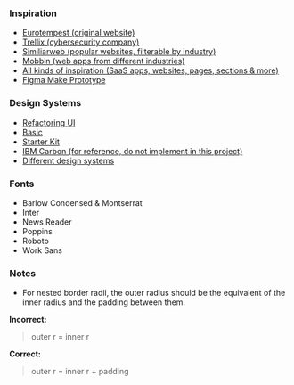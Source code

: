 ### Inspiration
- [Eurotempest (original website)](https://eurotempest.net/)
- [Trellix (cybersecurity company)](https://www.trellix.com/)
- [Similiarweb (popular websites, filterable by industry)](https://www.similarweb.com/top-websites/)
- [Mobbin (web apps from different industries)](https://mobbin.com/discover/apps/web/popular)
- [All kinds of inspiration (SaaS apps, websites, pages, sections & more)](https://www.saasframe.io/)
- [Figma Make Prototype](https://www.figma.com/make/TE6pZcmYqX0edITpu4JxC9/Tempest-Cybersecurity-Company-Website?node-id=0-1&p=f&t=TMLY3TbMw8ytYMmJ-0)

### Design Systems
- [Refactoring UI](file:///C:/Users/Alexander/Valv/Arkiv/Material/Refactoring%20UI.pdf)
- [Basic](https://www.figma.com/design/ISJAOmhLgZKhMFuvbKfGIT/Whitepace---SaaS-Landing-Page--Community-?node-id=107-72534&p=f&t=WeSkWywMDbT71v2I-0)
- [Starter Kit](https://www.figma.com/design/Roc28ecC5pyCKVb5WdKEm8/Design-System-Kit-%F0%9F%8E%92--Community-?node-id=2-10&p=f&t=WeSkWywMDbT71v2I-0)
- [IBM Carbon (for reference, do not implement in this project)](https://www.figma.com/design/rQ29eOWvfQQ1jmPLjekByh/-v11--Carbon-Design-System--Community-?t=WeSkWywMDbT71v2I-0)
- [Different design systems](https://component.gallery/design-systems/)

### Fonts
- Barlow Condensed & Montserrat
- Inter
- News Reader
- Poppins
- Roboto
- Work Sans

### Notes
- For nested border radii, the outer radius should be the equivalent of the inner radius and the padding between them.

**Incorrect:**
> outer r = inner r

**Correct:**
>outer r = inner r + padding